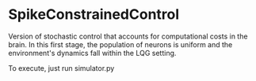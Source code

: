 # SpikeConstrainedControl

Version of stochastic control that accounts for computational costs in the brain. In this first stage, the population of neurons is uniform and the environment's dynamics fall within the LQG setting.

To execute, just run simulator.py

